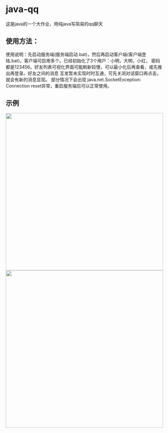 
# java-qq
这是java的一个大作业，用纯java写简易的qq聊天

## 使用方法：


使用说明：先启动服务端(服务端启动.bat)，然后再启动客户端(客户端登陆.bat)，客户端可启用多个。已经初始化了3个用户：小明，大明，小红，
密码都是123456。好友列表可视化界面可能刷新较慢，可以最小化后再查看，或先推出再登录。好友之间的消息
互发暂未实现时时互通，可先关闭对话窗口再点击，就会有新的消息显现。 部分情况下会出现
java.net.SocketException: Connection reset异常，重启服务端后可以正常使用。

## 示例

<img src="https://hjbjwdk.oss-cn-guangzhou.aliyuncs.com/imges/116764b627e94acf630bd6be2d6d544.png" width="500px">



<img src="https://hjbjwdk.oss-cn-guangzhou.aliyuncs.com/imges/828761d3e8d68e119d18cf27f33661b.png"  width="500px">


